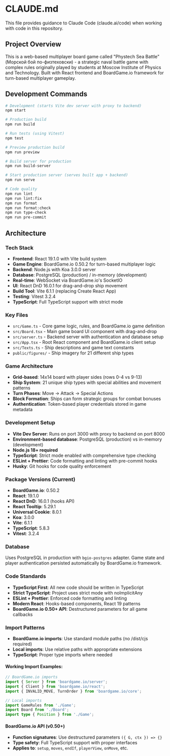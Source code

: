 # CLAUDE.md

This file provides guidance to Claude Code (claude.ai/code) when working with code in this repository.

## Project Overview

This is a web-based multiplayer board game called "Phystech Sea Battle" (Морской бой по-физтеховски) - a strategic naval battle game with complex rules originally played by students at Moscow Institute of Physics and Technology. Built with React frontend and BoardGame.io framework for turn-based multiplayer gameplay.

## Development Commands

```bash
# Development (starts Vite dev server with proxy to backend)
npm start

# Production build
npm run build

# Run tests (using Vitest)
npm test

# Preview production build
npm run preview

# Build server for production
npm run build-server

# Start production server (serves built app + backend)
npm run serve

# Code quality
npm run lint
npm run lint:fix
npm run format
npm run format:check
npm run type-check
npm run pre-commit
```

## Architecture

### Tech Stack

- **Frontend**: React 19.1.0 with Vite build system
- **Game Engine**: BoardGame.io 0.50.2 for turn-based multiplayer logic
- **Backend**: Node.js with Koa 3.0.0 server
- **Database**: PostgreSQL (production) / in-memory (development)
- **Real-time**: WebSocket via BoardGame.io's SocketIO
- **UI**: React DnD 16.0.1 for drag-and-drop ship movement
- **Build Tool**: Vite 6.1.1 (replacing Create React App)
- **Testing**: Vitest 3.2.4
- **TypeScript**: Full TypeScript support with strict mode

### Key Files

- `src/Game.ts` - Core game logic, rules, and BoardGame.io game definition
- `src/Board.tsx` - Main game board UI component with drag-and-drop
- `src/server.ts` - Backend server with authentication and database setup
- `src/App.tsx` - Root React component and BoardGame.io client setup
- `src/Texts.ts` - Ship descriptions and game text constants
- `public/figures/` - Ship imagery for 21 different ship types

### Game Architecture

- **Grid-based**: 14x14 board with player sides (rows 0-4 vs 9-13)
- **Ship System**: 21 unique ship types with special abilities and movement patterns
- **Turn Phases**: Move → Attack → Special Actions
- **Block Formation**: Ships can form strategic groups for combat bonuses
- **Authentication**: Token-based player credentials stored in game metadata

### Development Setup

- **Vite Dev Server**: Runs on port 3000 with proxy to backend on port 8000
- **Environment-based database**: PostgreSQL (production) vs in-memory (development)
- **Node.js 18+ required**
- **TypeScript**: Strict mode enabled with comprehensive type checking
- **ESLint + Prettier**: Code formatting and linting with pre-commit hooks
- **Husky**: Git hooks for code quality enforcement

### Package Versions (Current)

- **BoardGame.io**: 0.50.2
- **React**: 19.1.0
- **React DnD**: 16.0.1 (hooks API)
- **React Tooltip**: 5.29.1
- **Universal Cookie**: 8.0.1
- **Koa**: 3.0.0
- **Vite**: 6.1.1
- **TypeScript**: 5.8.3
- **Vitest**: 3.2.4

### Database

Uses PostgreSQL in production with `bgio-postgres` adapter. Game state and player authentication persisted automatically by BoardGame.io framework.

### Code Standards

- **TypeScript First**: All new code should be written in TypeScript
- **Strict TypeScript**: Project uses strict mode with noImplicitAny
- **ESLint + Prettier**: Enforced code formatting and linting
- **Modern React**: Hooks-based components, React 19 patterns
- **BoardGame.io 0.50+ API**: Destructured parameters for all game callbacks

### Import Patterns

- **BoardGame.io imports**: Use standard module paths (no /dist/cjs required)
- **Local imports**: Use relative paths with appropriate extensions
- **TypeScript**: Proper type imports where needed

#### Working Import Examples:

```typescript
// BoardGame.io imports
import { Server } from 'boardgame.io/server';
import { Client } from 'boardgame.io/react';
import { INVALID_MOVE, TurnOrder } from 'boardgame.io/core';

// Local imports
import GameRules from './Game';
import Board from './Board';
import type { Position } from './Game';
```

#### BoardGame.io API (v0.50+)

- **Function signatures**: Use destructured parameters `({ G, ctx }) => {}`
- **Type safety**: Full TypeScript support with proper interfaces
- **Applies to**: `setup`, `moves`, `endIf`, `playerView`, `onMove`, etc.
